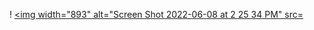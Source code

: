 ! [<img width="893" alt="Screen Shot 2022-06-08 at 2 25 34 PM" src=](https://user-images.githubusercontent.com/114467463/192642769-f7e3587f-a053-4e17-ad5d-2c0b502b2401.png)
